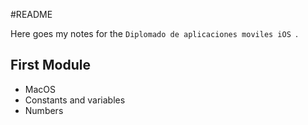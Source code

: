 #README

Here goes my notes for the `Diplomado de aplicaciones moviles iOS `. 

## First Module

- MacOS
- Constants and variables
- Numbers






